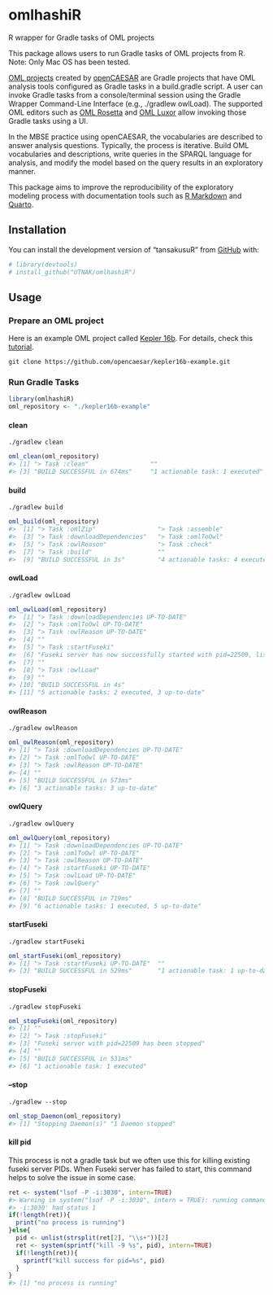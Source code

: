 
<!-- README.md is generated from README.Rmd. Please edit that file -->

# omlhashiR

R wrapper for Gradle tasks of OML projects

This package allows users to run Gradle tasks of OML projects from R.
Note: Only Mac OS has been tested.

[OML projects](https://www.opencaesar.io/oml-tutorials/#getting-ready)
created by [openCAESAR](https://www.opencaesar.io/) are Gradle projects
that have OML analysis tools configured as Gradle tasks in a
build.gradle script. A user can invoke Gradle tasks from a
console/terminal session using the Gradle Wrapper Command-Line Interface
(e.g., ./gradlew owlLoad). The supported OML editors such as [OML
Rosetta](https://github.com/opencaesar/oml-rosetta) and [OML
Luxor](https://github.com/opencaesar/oml-luxor) allow invoking those
Gradle tasks using a UI.

In the MBSE practice using openCAESAR, the vocabularies are described to
answer analysis questions. Typically, the process is iterative. Build
OML vocabularies and descriptions, write queries in the SPARQL language
for analysis, and modify the model based on the query results in an
exploratory manner.

This package aims to improve the reproducibility of the exploratory
modeling process with documentation tools such as [R
Markdown](https://rmarkdown.rstudio.com/) and
[Quarto](https://quarto.org/).

## Installation

You can install the development version of “tansakusuR” from
[GitHub](https://github.com/UTNAK/omlhashiR) with:

``` r
# library(devtools)
# install_github("UTNAK/omlhashiR")
```

## Usage

### Prepare an OML project

Here is an example OML project called [Kepler
16b](https://github.com/opencaesar/kepler16b-example). For details,
check this
[tutorial](http://www.opencaesar.io/oml-tutorials/#tutorial2).

    git clone https://github.com/opencaesar/kepler16b-example.git

### Run Gradle Tasks

``` r
library(omlhashiR)
oml_repository <- "./kepler16b-example"
```

#### clean

    ./gradlew clean 

``` r
oml_clean(oml_repository)
#> [1] "> Task :clean"                 ""                             
#> [3] "BUILD SUCCESSFUL in 674ms"     "1 actionable task: 1 executed"
```

#### build

    ./gradlew build  

``` r
oml_build(oml_repository)
#>  [1] "> Task :omlZip"                 "> Task :assemble"              
#>  [3] "> Task :downloadDependencies"   "> Task :omlToOwl"              
#>  [5] "> Task :owlReason"              "> Task :check"                 
#>  [7] "> Task :build"                  ""                              
#>  [9] "BUILD SUCCESSFUL in 3s"         "4 actionable tasks: 4 executed"
```

#### owlLoad

    ./gradlew owlLoad  

``` r
oml_owlLoad(oml_repository)
#>  [1] "> Task :downloadDependencies UP-TO-DATE"                                                      
#>  [2] "> Task :omlToOwl UP-TO-DATE"                                                                  
#>  [3] "> Task :owlReason UP-TO-DATE"                                                                 
#>  [4] ""                                                                                             
#>  [5] "> Task :startFuseki"                                                                          
#>  [6] "Fuseki server has now successfully started with pid=22509, listening on http://localhost:3030"
#>  [7] ""                                                                                             
#>  [8] "> Task :owlLoad"                                                                              
#>  [9] ""                                                                                             
#> [10] "BUILD SUCCESSFUL in 4s"                                                                       
#> [11] "5 actionable tasks: 2 executed, 3 up-to-date"
```

#### owlReason

    ./gradlew owlReason  

``` r
oml_owlReason(oml_repository)
#> [1] "> Task :downloadDependencies UP-TO-DATE"
#> [2] "> Task :omlToOwl UP-TO-DATE"            
#> [3] "> Task :owlReason UP-TO-DATE"           
#> [4] ""                                       
#> [5] "BUILD SUCCESSFUL in 573ms"              
#> [6] "3 actionable tasks: 3 up-to-date"
```

#### owlQuery

    ./gradlew owlQuery  

``` r
oml_owlQuery(oml_repository)
#> [1] "> Task :downloadDependencies UP-TO-DATE"     
#> [2] "> Task :omlToOwl UP-TO-DATE"                 
#> [3] "> Task :owlReason UP-TO-DATE"                
#> [4] "> Task :startFuseki UP-TO-DATE"              
#> [5] "> Task :owlLoad UP-TO-DATE"                  
#> [6] "> Task :owlQuery"                            
#> [7] ""                                            
#> [8] "BUILD SUCCESSFUL in 719ms"                   
#> [9] "6 actionable tasks: 1 executed, 5 up-to-date"
```

#### startFuseki

    ./gradlew startFuseki  

``` r
oml_startFuseki(oml_repository)
#> [1] "> Task :startFuseki UP-TO-DATE"  ""                               
#> [3] "BUILD SUCCESSFUL in 529ms"       "1 actionable task: 1 up-to-date"
```

#### stopFuseki

    ./gradlew stopFuseki  

``` r
oml_stopFuseki(oml_repository)
#> [1] ""                                             
#> [2] "> Task :stopFuseki"                           
#> [3] "Fuseki server with pid=22509 has been stopped"
#> [4] ""                                             
#> [5] "BUILD SUCCESSFUL in 531ms"                    
#> [6] "1 actionable task: 1 executed"
```

#### –stop

    ./gradlew --stop 

``` r
oml_stop_Daemon(oml_repository)
#> [1] "Stopping Daemon(s)" "1 Daemon stopped"
```

#### kill pid

This process is not a gradle task but we often use this for killing
existing fuseki server PIDs. When Fuseki server has failed to start,
this command helps to solve the issue in some case.

``` r
ret <- system("lsof -P -i:3030", intern=TRUE)
#> Warning in system("lsof -P -i:3030", intern = TRUE): running command 'lsof -P
#> -i:3030' had status 1
if(!length(ret)){
  print("no process is running")
}else{
  pid <- unlist(strsplit(ret[2], "\\s+"))[2]
  ret <- system(sprintf("kill -9 %s", pid), intern=TRUE)
  if(!length(ret)){
    sprintf("kill success for pid=%s", pid)
  }
}
#> [1] "no process is running"
```

